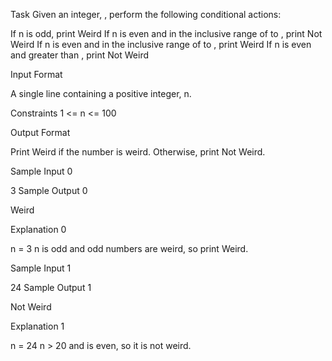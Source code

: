 Task
Given an integer, , perform the following conditional actions:

If n is odd, print Weird
If n is even and in the inclusive range of  to , print Not Weird
If n is even and in the inclusive range of  to , print Weird
If n is even and greater than , print Not Weird

Input Format

A single line containing a positive integer, n.

Constraints
1 <= n <= 100

Output Format

Print Weird if the number is weird. Otherwise, print Not Weird.

Sample Input 0

3
Sample Output 0

Weird

Explanation 0

n = 3
n is odd and odd numbers are weird, so print Weird.

Sample Input 1

24
Sample Output 1

Not Weird

Explanation 1

n = 24
n > 20 and  is even, so it is not weird.
